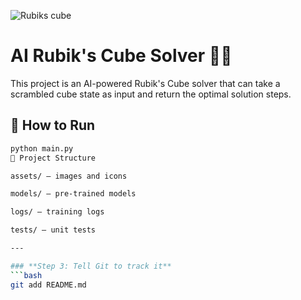 ![Rubiks cube](C:\Users\lidiy\Downloads\rubiks-cool.webp)

# AI Rubik's Cube Solver 🧩🤖

This project is an AI-powered Rubik's Cube solver that can take a scrambled cube state as input and return the optimal solution steps.

## 🚀 How to Run
```bash
python main.py
📂 Project Structure

assets/ – images and icons

models/ – pre-trained models

logs/ – training logs

tests/ – unit tests

---

### **Step 3: Tell Git to track it**
```bash
git add README.md
